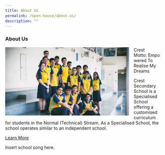 ```yaml
---
title: About Us
permalink: /open-house/about-us/
description: ""
---
```

### About Us

<img src="/images/oh1.png" style="width:400px;height:220px;margin-right:15px;" align = "left"> 

Crest Motto: Empowered To Realise My Dreams

Crest Secondary School is a Specialised School offering a customised curriculum for students in the Normal (Technical) Stream. As a Specialised School, the school operates similar to an independent school.

[Learn More](https://moe-crestsec-staging.netlify.app/about-crest/permalink)

Insert school song here.